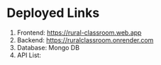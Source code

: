 # Deployed Links
1. Frontend: https://rural-classroom.web.app
2. Backend: https://ruralclassroom.onrender.com
3. Database: Mongo DB
4. API List: 